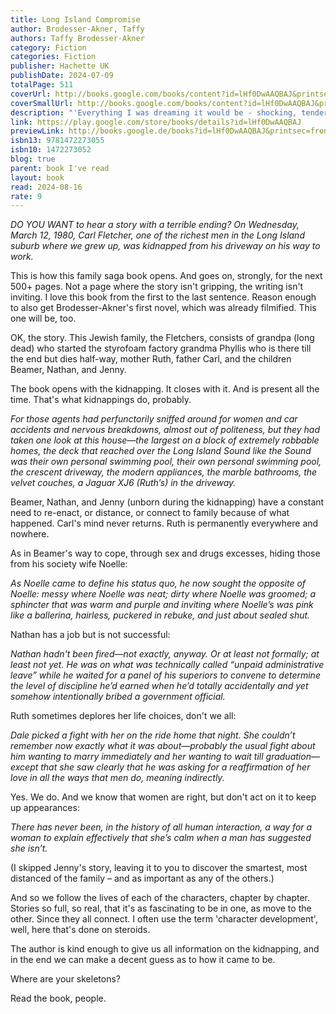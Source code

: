 ```yaml
---  
title: Long Island Compromise  
author: Brodesser-Akner, Taffy  
authors: Taffy Brodesser-Akner  
category: Fiction  
categories: Fiction  
publisher: Hachette UK  
publishDate: 2024-07-09  
totalPage: 511  
coverUrl: http://books.google.com/books/content?id=lHf0DwAAQBAJ&printsec=frontcover&img=1&zoom=1&edge=curl&source=gbs_api  
coverSmallUrl: http://books.google.com/books/content?id=lHf0DwAAQBAJ&printsec=frontcover&img=1&zoom=5&edge=curl&source=gbs_api  
description: "'Everything I was dreaming it would be - shocking, tender, profound and delicious' EMILY MAITLIS 'Both enjoyable and funny while also substantive and profound' CATHY RENTZENBRINK From the Sunday Times bestselling author of Fleishman Is in Trouble comes Long Island Compromise, a darkly exhilarating novel about an American family and its inheritance - the safety and wealth that they fought for, and the precarity of their survival that is their legacy. In 1980, a wealthy businessman named Carl Fletcher is kidnapped from his driveway in the nicest part of the nicest part of Long Island. He is brutalised, held for ransom and then returned to his family. Miraculously, Carl, his wife and his three kids are left to move on with their lives, and resume their prized places in the ongoing saga of the American dream. But nearly forty years later, when Carl's mother dies, the trauma that has been bubbling beneath the Fletchers' lives all this time surfaces at last. It becomes apparent that Carl has been quietly pursuing closure to the kidnapping for all these years, and his wife and children must face that the money that they believed bought them safety was actually never capable of doing any such thing. Long Island Compromise spans generations, winding through decades of history all the way through to the wild present, dealing along the way with all the mainstays of American Jewish life and the timeless questions about wealth, trauma, and the American soul. PRAISE FOR FLEISHMAN IS IN TROUBLE: 'This is the novel of the summer . . . There is no one that this book isn't for. I can't believe it's a first novel. Pure brilliance' INDIA KNIGHT, THE SUNDAY TIMES 'Could be one of the books of my entire lifetime. I've never felt so seen' GRACE DENT, GUARDIAN 'Sharp and wicked, insightful and funny, and then suddenly so touching' DAVID NICHOLLS 'This book is a work of utter perfection' ELIZABETH GILBERT"  
link: https://play.google.com/store/books/details?id=lHf0DwAAQBAJ  
previewLink: http://books.google.de/books?id=lHf0DwAAQBAJ&printsec=frontcover&dq=long+island+brodesser&hl=&as_pt=BOOKS&cd=2&source=gbs_api  
isbn13: 9781472273055  
isbn10: 1472273052  
blog: true  
parent: book I've read  
layout: book  
read: 2024-08-16  
rate: 9  
---  
```

  
_DO YOU WANT to hear a story with a terrible ending? On Wednesday, March 12, 1980, Carl Fletcher, one of the richest men in the Long Island suburb where we grew up, was kidnapped from his driveway on his way to work._  
  
This is how this family saga book opens.  And goes on, strongly, for the next 500+ pages.  Not a page where the story isn't gripping, the writing isn't inviting.  I love this book from the first to the last sentence.   Reason enough to also get Brodesser-Akner's first novel, which was already filmified. This one will be, too.  
  
OK, the story. This Jewish family, the Fletchers, consists of grandpa (long dead) who started the styrofoam factory grandma Phyllis who is there till the end but dies half-way, mother Ruth, father Carl, and the children Beamer, Nathan, and Jenny.  
  
The book opens with the kidnapping.  It closes with it.  And is present all the time.  That's what kidnappings do, probably.  
  
_For those agents had perfunctorily sniffed around for women and car accidents and nervous breakdowns, almost out of politeness, but they had taken one look at this house—the largest on a block of extremely robbable homes, the deck that reached over the Long Island Sound like the Sound was their own personal swimming pool, their own personal swimming pool, the crescent driveway, the modern appliances, the marble bathrooms, the velvet couches, a Jaguar XJ6 (Ruth’s) in the driveway._  
  
Beamer, Nathan, and Jenny (unborn during the kidnapping) have a constant need to re-enact, or distance, or connect to family because of what happened.  Carl's mind never returns. Ruth is permanently everywhere and nowhere.    
  
As in Beamer's way to cope, through sex and drugs excesses, hiding those from his society wife Noelle:  
  
_As Noelle came to define his status quo, he now sought the opposite of Noelle: messy where Noelle was neat; dirty where Noelle was groomed; a sphincter that was warm and purple and inviting where Noelle’s was pink like a ballerina, hairless, puckered in rebuke, and just about sealed shut._  
  
Nathan has a job but is not successful:  
  
_Nathan hadn't been fired—not exactly, anyway. Or at least not formally; at least not yet. He was on what was technically called “unpaid administrative leave” while he waited for a panel of his superiors to convene to determine the level of discipline he’d earned when he’d totally accidentally and yet somehow intentionally bribed a government official._  
  
Ruth sometimes deplores her life choices, don't we all:  
  
_Dale picked a fight with her on the ride home that night. She couldn’t remember now exactly what it was about—probably the usual fight about him wanting to marry immediately and her wanting to wait till graduation—except that she saw clearly that he was asking for a reaffirmation of her love in all the ways that men do, meaning indirectly._  
  
Yes.  We do.  And we know that women are right, but don't act on it to keep up appearances:  
  
_There has never been, in the history of all human interaction, a way for a woman to explain effectively that she’s calm when a man has suggested she isn’t._  
  
(I skipped Jenny's story, leaving it to you to discover the smartest, most distanced of the family – and as important as any of the others.)  
  
And so we follow the lives of each of the characters, chapter by chapter.  Stories so full, so real, that it's as fascinating to be in one, as move to the other.  Since they all connect. I often use the term 'character development', well, here that's done on steroids.   
  
The author is kind enough to give us all information on the kidnapping, and in the end we can make a decent guess as to how it came to be.    
  
Where are your skeletons?  
  
  
Read the book, people.